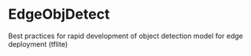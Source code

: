 # EdgeObjDetect
Best practices for rapid development of object detection model for edge deployment (tflite)
